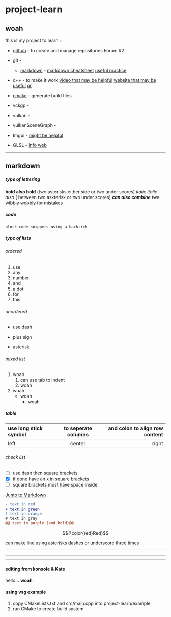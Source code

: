# project-learn
## woah

 this is my project to learn : 
 * [github](http:///www.github.com) - to create and manage repositories  Forum #2
 * git - 
   * [markdown]() - [markdown cheatsheet](https://github.com/im-luka/markdown-cheatsheet) [useful practice](#Markdown) 
    
 * c++ - to make it work [video that may be helpful](https://www.youtube.com/watch?v=vLnPwxZdW4Y) [website that may be useful](https://www.learncpp.com/#google_vignette) [or](https://cplusplus.com/doc/tutorial/) 
 * [cmake](http://cmake.org) - generate build files
 * vckgp -
 * vulkan - 
 * vulkanSceneGraph -
 * Imgui - [might be helpful](https://pthom.github.io/imgui_manual_online/manual/imgui_manual.html)
 * GLSL - [info web](https://www.khronos.org/opengl/wiki/Core_Language_(GLSL))  

***




## markdown 
##### type of lettering
**bold**  __also bold__  (two asterisks either side or two under scores)
*italic*  _italic also_ ( between two askterisk or two under scores) 
**_can also combine_** 
~~two wibbly wobbly for mistakes~~

##### code
`block code snippets using a backtick`

##### type of lists 
###### ordered
1. use
2. any
3. number
4. and
5. a dot
6. for
7. this

###### unordered
- use dash
+ plus sign
* asterisk

###### mixed list
1. woah
   1.  can use tab to indent
   2.  woah
3. woah
   - woah
     -  woah
    
#####  table
| use long stick symbol | to seperate columns | and colon to align row content|
|:----------------------|:-------------------:|------------------------------:|
|left                   |center| right|


###### check list 
- [ ] use dash then square brackets
- [x] if done have an x in square brackets
- [ ] square brackets must have space inside

[Jump to Markdown](#Markdown) 
 ```diff
 - text in red
 + text in green
 ! text in orange
 # text in gray
 @@ text in purple (and bold)@@
 ```
$${\color{red}Red}$$

can make line using asterisks dashes or underscore three times
***
---
___

#### editing from konsole & Kate

hello... **woah**

#### using vsg example

1. copy CMakeLists.txt and src/main.cpp into project-learn/example
2. run CMake to create build system




